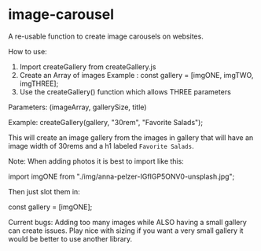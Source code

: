 # image-carousel

A re-usable function to create image carousels on websites.

How to use:

1. Import createGallery from createGallery.js
2. Create an Array of images
   Example : const gallery = [imgONE, imgTWO, imgTHREE];
3. Use the createGallery() function which allows THREE parameters

Parameters:
(imageArray, gallerySize, title)

Example:
createGallery(gallery, "30rem", "Favorite Salads");

This will create an image gallery from the images in gallery that will have an image width of 30rems and a h1 labeled `Favorite Salads`.

Note: When adding photos it is best to import like this:

import imgONE from "./img/anna-pelzer-IGfIGP5ONV0-unsplash.jpg";

Then just slot them in:

const gallery = [imgONE];

Current bugs:
Adding too many images while ALSO having a small gallery can create issues. Play nice with sizing if you want a very small gallery it would be better to use another library.
